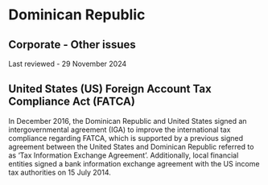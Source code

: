 # Dominican Republic
## Corporate - Other issues
Last reviewed - 29 November 2024
## United States (US) Foreign Account Tax Compliance Act (FATCA)
In December 2016, the Dominican Republic and United States signed an intergovernmental agreement (IGA) to improve the international tax compliance regarding FATCA, which is supported by a previous signed agreement between the United States and Dominican Republic referred to as ‘Tax Information Exchange Agreement’. Additionally, local financial entities signed a bank information exchange agreement with the US income tax authorities on 15 July 2014.
